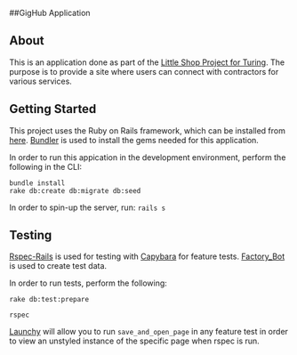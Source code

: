 ##GigHub Application

## About

This is an application done as part of the [Little Shop Project for Turing](http://backend.turing.io/module2/projects/little_shop). The purpose is to provide a site where users can connect with contractors for various services. 

## Getting Started

This project uses the Ruby on Rails framework, which can be installed from [here](http://installrails.com/). 
[Bundler](http://bundler.io/) is used to install the gems needed for this application.

In order to run this appication in the development environment, perform the following in the CLI:

```
bundle install
rake db:create db:migrate db:seed
```

In order to spin-up the server, run: `rails s`

## Testing
[Rspec-Rails](https://github.com/rspec/rspec-rails) is used for testing with [Capybara](https://github.com/teamcapybara/capybara) for feature tests. 
[Factory_Bot](https://github.com/thoughtbot/factory_bot) is used to create test data.

In order to run tests, perform the following:

`rake db:test:prepare`

`rspec`

[Launchy](https://github.com/copiousfreetime/launchy) will allow you to run `save_and_open_page` in any feature test in order to view an unstyled instance of the specific page when rspec is run.
